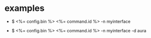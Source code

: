 # examples

- $ <%= config.bin %> <%= command.id %> -n myinterface

- $ <%= config.bin %> <%= command.id %> -n myinterface -d aura
